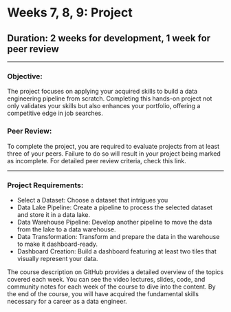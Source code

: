 # Weeks 7, 8, 9: Project
## Duration: 2 weeks for development, 1 week for peer review

---

### Objective:
The project focuses on applying your acquired skills to build a data engineering pipeline from scratch. Completing this hands-on project not only validates your skills but also enhances your portfolio, offering a competitive edge in job searches.

### Peer Review: 
To complete the project, you are required to evaluate projects from at least three of your peers. Failure to do so will result in your project being marked as incomplete. For detailed peer review criteria, check this link.

---

### Project Requirements:

- Select a Dataset: Choose a dataset that intrigues you
- Data Lake Pipeline: Create a pipeline to process the selected dataset and store it in a data lake.
- Data Warehouse Pipeline: Develop another pipeline to move the data from the lake to a data warehouse.
- Data Transformation: Transform and prepare the data in the warehouse to make it dashboard-ready.
- Dashboard Creation: Build a dashboard featuring at least two tiles that visually represent your data.

The course description on GitHub provides a detailed overview of the topics covered each week. You can see the video lectures, slides, code, and community notes for each week of the course to dive into the content. By the end of the course, you will have acquired the fundamental skills necessary for a career as a data engineer.